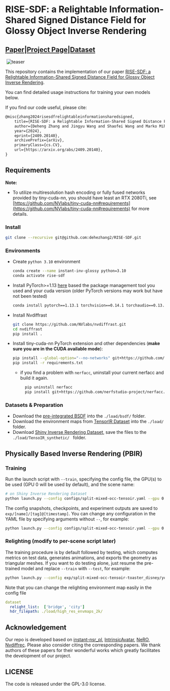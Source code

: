 # RISE-SDF: a Relightable Information-Shared Signed Distance Field for Glossy Object Inverse Rendering
## [Paper](https://www.arxiv.org/pdf/2409.20140)|[Project Page](https://dehezhang2.github.io/RISE-SDF/)|[Dataset](https://drive.google.com/drive/folders/1991eNN5-bMWK7aEHf99VU_iGZsH6FnAc?usp=drive_link)

​          ![teaser](./assets/teaser-1731247366796-2.gif)

This repository contains the implementation of our paper [RISE-SDF: a Relightable Information-Shared Signed Distance Field for Glossy Object Inverse Rendering](https://dehezhang2.github.io/RISE-SDF/).

You can find detailed usage instructions for training your own models below.

If you find our code useful, please cite:

```latex
@misc{zhang2024risesdfrelightableinformationsharedsigned,
	title={RISE-SDF: a Relightable Information-Shared Signed Distance Field for Glossy Object Inverse Rendering}, 
	author={Deheng Zhang and Jingyu Wang and Shaofei Wang and Marko Mihajlovic and Sergey Prokudin and Hendrik P. A. Lensch and Siyu Tang},
	year={2024},
	eprint={2409.20140},
	archivePrefix={arXiv},
	primaryClass={cs.CV},
	url={https://arxiv.org/abs/2409.20140}, 
}
```

## Requirements
**Note:**
- To utilize multiresolution hash encoding or fully fused networks provided by tiny-cuda-nn, you should have least an RTX 2080Ti, see [https://github.com/NVlabs/tiny-cuda-nn#requirements](https://github.com/NVlabs/tiny-cuda-nn#requirements) for more details.

### Install

```bash
git clone --recursive git@github.com:dehezhang2/RISE-SDF.git
```
### Environments

- Create `python 3.10` environment

  ```bash
  conda create --name instant-inv-glossy python=3.10
  conda activate rise-sdf
  ```

- Install PyTorch>=1.13 [here](https://pytorch.org/get-started/locally/) based the package management tool you used and your cuda version (older PyTorch versions may work but have not been tested)

  ```bash
  conda install pytorch==1.13.1 torchvision==0.14.1 torchaudio==0.13.1 pytorch-cuda=11.7 -c pytorch -c nvidia
  ```

- Install Nvdiffrast

  ```bash
  git clone https://github.com/NVlabs/nvdiffrast.git
  cd nvdiffrast
  pip install .
  ```

- Install tiny-cuda-nn PyTorch extension and other dependencies (**make sure you are in the CUDA available mode**): 

  ```bash
  pip install --global-option="--no-networks" git+https://github.com/NVlabs/tiny-cuda-nn#subdirectory=bindings/torch
  pip install -r requirements.txt
  ```

  - if you find a problem with `nerfacc`, uninstall your current nerfacc and build it again.
      ```bash
        pip uninstall nerfacc
        pip install git+https://github.com/nerfstudio-project/nerfacc.git
      ```

### Datasets & Preparation

* Download the [pre-integrated BSDF](https://github.com/liuyuan-pal/NeRO/blob/main/assets/bsdf_256_256.bin) into the `./load/bsdf/` folder.
* Download the environment maps from [TensorIR Dataset](https://drive.google.com/file/d/10WLc4zk2idf4xGb6nPL43OXTTHvAXSR3/view) into the `./load/` folder.
* Download [Shiny Inverse Rendering Dataset](https://drive.google.com/drive/folders/1ZTEPvLppwzxEChKz7q0tHOCq62sPmkBt?usp=drive_link), save the files to the `./load/TensoIR_synthetic/ ` folder. 

## Physically Based Inverse Rendering (PBIR)

### Training

Run the launch script with `--train`, specifying the config file, the GPU(s) to be used (GPU 0 will be used by default), and the scene name:

```bash
# on Shiny Inverse Rendering Dataset
python launch.py --config configs/split-mixed-occ-tensoir.yaml --gpu 0 --train dataset.scene=toaster_disney 
```
The config snapshots, checkpoints, and experiment outputs are saved to `exp/[name]/[tag]@[timestamp]`. You can change any configuration in the YAML file by specifying arguments without `--`, for example:

```bash
python launch.py --config configs/split-mixed-occ-tensoir.yaml --gpu 0 --train dataset.scene=toaster_disney tag=iter50k seed=0 trainer.max_steps=50000
```

### Relighting (modify to per-scene script later)

The training procedure is by default followed by testing, which computes metrics on test data, generates animations, and exports the geometry as triangular meshes. If you want to do testing alone, just resume the pre-trained model and replace `--train` with `--test`, for example:

```bash
python launch.py --config exp/split-mixed-occ-tensoir-toaster_disney/your_experiment_directory/config/parsed.yaml --resume exp/split-mixed-occ-tensoir-toaster_disney/your_experiment_directory/ckpt/epoch\=0-step\=40000.ckpt --gpu 0 --test models.phys_kick_in_step=0
```

Note that you can change the relighting environment map easily in the config file

```yaml
dataset
  relight_list:  ['bridge', 'city']
  hdr_filepath: ./load/high_res_envmaps_2k/
```

## Acknowledgement

Our repo is developed based on [instant-nsr_pl](https://github.com/bennyguo/instant-nsr-pl), [IntrinsicAvatar](https://github.com/taconite/IntrinsicAvatar), [NeRO](https://github.com/liuyuan-pal/NeRO), [Nvdiffrec](https://github.com/NVlabs/nvdiffrec). Please also consider citing the corresponding papers. We thank authors of these papers for their wonderful works which greatly facilitates the development of our project.

## LICENSE

The code is released under the GPL-3.0 license.
